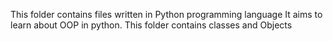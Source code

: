 This folder contains files written in Python programming language
It aims to learn about OOP in python. This folder contains classes and Objects

